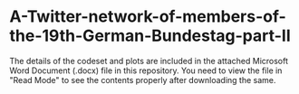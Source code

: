 # A-Twitter-network-of-members-of-the-19th-German-Bundestag-part-II

The details of the codeset and plots are included in the attached Microsoft Word Document (.docx) file in this repository. 
You need to view the file in "Read Mode" to see the contents properly after downloading the same.
